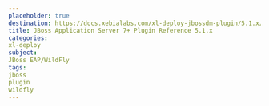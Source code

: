 ```yaml
---
placeholder: true
destination: https://docs.xebialabs.com/xl-deploy-jbossdm-plugin/5.1.x/jbossDomainPluginManual.html
title: JBoss Application Server 7+ Plugin Reference 5.1.x
categories:
xl-deploy
subject:
JBoss EAP/WildFly
tags:
jboss
plugin
wildfly
---
```

